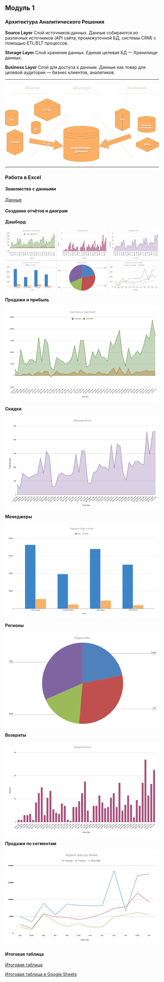 ## Модуль 1

### Архитектура Аналитического Решения

**Source Layer** Слой источников данных.
Данные собираются из различных источников (API сайта, промежуточной БД, системы CRM) с помощью ETL/ELT процессов.

**Storage Layer** Слой хранения данных.
Единая целевая БД — Хранилище данных.

**Business Layer** Слой для доступа к данным.
Данные как товар для целевой аудитории — бизнес клиентов, аналитиков.

---

<img src='https://raw.githubusercontent.com/siochy/data-learn/main/DE-101/Module1/Module1.drawio.png' alt='Архитектура Сбора Данных'>

---

### Работа в Excel

#### Знакомство с данными

[Данные](https://github.com/siochy/data-learn/blob/main/DE-101/Module1/Sample%20-%20Superstore.xls)

#### Создание отчётов и диаграм

**Дашборд**

<img src='https://raw.githubusercontent.com/siochy/data-learn/refs/heads/main/DE-101/Module1/Dashboard.png' alt='Дашборд'>


**Продажи и прибыль**

<img src='https://raw.githubusercontent.com/siochy/data-learn/refs/heads/main/DE-101/Module1/TotalSales.png' alt='Продажи'>

**Скидки**

<img src='https://raw.githubusercontent.com/siochy/data-learn/refs/heads/main/DE-101/Module1/DiscountPivot.png' alt='Скидки'>

**Менеджеры**

<img src='https://raw.githubusercontent.com/siochy/data-learn/refs/heads/main/DE-101/Module1/ManagerSales.png' alt='Менеджеры'>

**Регионы**

<img src='https://raw.githubusercontent.com/siochy/data-learn/refs/heads/main/DE-101/Module1/RegionSales.png' alt='Регионы'>

**Возвраты**

<img src='https://raw.githubusercontent.com/siochy/data-learn/refs/heads/main/DE-101/Module1/ReturnedPivot.png' alt='Возвраты'>

**Продажи по сегментам**

<img src='https://raw.githubusercontent.com/siochy/data-learn/refs/heads/main/DE-101/Module1/SegmentSalesMonthly.png' alt='Сегменты'>

#### Итоговая таблица

[Итоговая таблица](https://github.com/siochy/data-learn/blob/main/DE-101/Module1/Superstore_Dashboard.xlsx)

[Итоговая таблица в Google Sheets](https://docs.google.com/spreadsheets/d/1K6em5YCNkrTaLMWEIvk7A0o0_e1Q1gzhX4tIMt0Gpqo/edit?usp=sharing)
